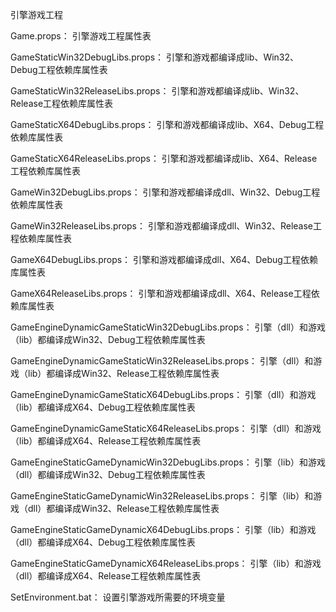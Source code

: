 引擎游戏工程

Game.props：
引擎游戏工程属性表

GameStaticWin32DebugLibs.props：
引擎和游戏都编译成lib、Win32、Debug工程依赖库属性表

GameStaticWin32ReleaseLibs.props：
引擎和游戏都编译成lib、Win32、Release工程依赖库属性表

GameStaticX64DebugLibs.props：
引擎和游戏都编译成lib、X64、Debug工程依赖库属性表

GameStaticX64ReleaseLibs.props：
引擎和游戏都编译成lib、X64、Release工程依赖库属性表

GameWin32DebugLibs.props：
引擎和游戏都编译成dll、Win32、Debug工程依赖库属性表

GameWin32ReleaseLibs.props：
引擎和游戏都编译成dll、Win32、Release工程依赖库属性表

GameX64DebugLibs.props：
引擎和游戏都编译成dll、X64、Debug工程依赖库属性表

GameX64ReleaseLibs.props：
引擎和游戏都编译成dll、X64、Release工程依赖库属性表

GameEngineDynamicGameStaticWin32DebugLibs.props：
引擎（dll）和游戏（lib）都编译成Win32、Debug工程依赖库属性表

GameEngineDynamicGameStaticWin32ReleaseLibs.props：
引擎（dll）和游戏（lib）都编译成Win32、Release工程依赖库属性表

GameEngineDynamicGameStaticX64DebugLibs.props：
引擎（dll）和游戏（lib）都编译成X64、Debug工程依赖库属性表

GameEngineDynamicGameStaticX64ReleaseLibs.props：
引擎（dll）和游戏（lib）都编译成X64、Release工程依赖库属性表

GameEngineStaticGameDynamicWin32DebugLibs.props：
引擎（lib）和游戏（dll）都编译成Win32、Debug工程依赖库属性表

GameEngineStaticGameDynamicWin32ReleaseLibs.props：
引擎（lib）和游戏（dll）都编译成Win32、Release工程依赖库属性表

GameEngineStaticGameDynamicX64DebugLibs.props：
引擎（lib）和游戏（dll）都编译成X64、Debug工程依赖库属性表

GameEngineStaticGameDynamicX64ReleaseLibs.props：
引擎（lib）和游戏（dll）都编译成X64、Release工程依赖库属性表

SetEnvironment.bat：
设置引擎游戏所需要的环境变量